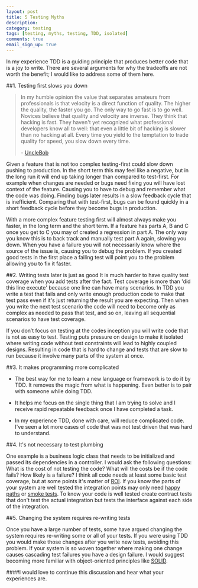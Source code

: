 ```yaml
---
layout: post
title: 5 Testing Myths
description: 
category: testing
tags: [testing, myths, testing, TDD, isolated]
comments: true
email_sign_up: true
---
```


In my experience TDD is a guiding principle that produces better code that is a joy to write. There are several arguments for why the tradeoffs are not worth the benefit; I would like to address some of them here.

##1. Testing first slows you down

<blockquote><p> In my humble opinion the value that separates amateurs from professionals is that velocity is a direct function of quality. The higher the quality, the faster you go. The only way to go fast is to go well. Novices believe that quality and velocity are inverse. They think that hacking is fast. They haven't yet recognized what professional developers know all to well: that even a little bit of hacking is slower than no hacking at all.
Every time you yield to the temptation to trade quality for speed, you slow down every time.
</p> - <a href="http://butunclebob.com/ArticleS.UncleBob.VehementMediocrity">UncleBob</a></blockquote>

Given a feature that is not too complex testing-first could slow down pushing to production. In the short term this may feel like a negative, but in the long run it will end up taking longer than compared to test-first. For example when changes are needed or bugs need fixing you will have lost context of the feature. Causing you to have to debug and remember what the code was doing. Finding bugs later results in a slow feedback cycle that is inefficient. Comparing that with test-first, bugs can be found quickly in a short feedback cycle before they become bugs in production.With a more complex feature testing first will almost always make you faster, in  the long term and the short term. If a feature has parts A, B and C once you get to C you may of created a regression in part A. The only way you know this is to back track and manually test part A again, slowing you down. When you have a failure you will not necessarily know where the source of the issue is, causing you to debug the problem. If you created good tests in the first place a failing test will point you to the problem allowing you to fix it faster.##2. Writing tests later is just as goodIt is much harder to have quality test coverage when you add tests after the fact. Test coverage is more than 'did this line execute' because one line can have many scenarios. In TDD you write a test that fails and only write enough production code to make that test pass even if it's just returning the result you are expecting. Then when you write the next test scenario the code will need to become only as complex as needed to pass that test, and so on, leaving all sequential scenarios to have test coverage. If you don’t focus on testing at the codes inception you will write code that is not as easy to test. Testing puts pressure on design to make it isolated where writing code without test constraints will lead to highly coupled designs. Resulting in code that is hard to change and tests that are slow to run because it involve many parts of the system at once.##3. It makes programming more complicated

* The best way for me to learn a new language or framework is to do it by TDD. It removes the magic from what is happening. Even better is to pair with someone while doing TDD.
 
* It helps me focus on the single thing that I am trying to solve and I receive rapid repeatable feedback once I have completed a task. * In my experience TDD, done with care, will reduce complicated code. I've seen a lot more cases of code that was not test driven that was hard to understand. 
##4. It's not necessary to test plumbingOne example is a business logic class that needs to be initialized and passed its dependencies in a controller. I would ask the following questions: What is the cost of not testing the code? What will the costs be if the code fails? How likely is a failure? I think all code needs at least some basic test coverage, but at some points it's matter of [ROI](https://en.wikipedia.org/wiki/Return_on_investment). If you know the parts of your system are well tested the integration points may only need [happy paths](https://en.wikipedia.org/wiki/Happy_path) or [smoke tests](https://en.wikipedia.org/wiki/Smoke_testing_(software)). To know your code is well tested create contract tests that don't test the actual integration but tests the interface against each side of the integration.

##5. Changing the system requires re-writing tests

Once you have a large number of tests, some have argued changing the system requires re-writing some or all of your tests. If you were using TDD you would make those changes after you write new tests, avoiding this problem. If your system is so woven together where making one change causes cascading test failures you have a design failure. I would suggest becoming more familiar with object-oriented principles like [SOLID](https://en.wikipedia.org/wiki/SOLID_(object-oriented_design)).

####I would love to continue this discussion and hear what your experiences are.